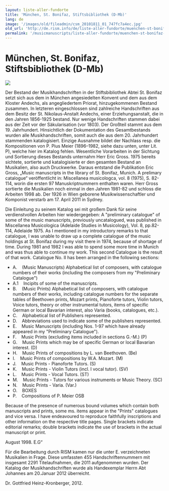 ```yaml
---
layout: liste-aller-fundorte
title: 'München, St. Bonifaz, Stiftsbibliothek (D-Mb)'
lang: de
image: '/images/old/fileadmin/csm_20101811_01_747fc7a4ec.jpg'
old_url: 'http://de.rism.info/de/liste-aller-fundorte/muenchen-st-bonifaz-stiftsbibliothek-d-mb.html'
permalink: '/musicmanuscripts/liste-aller-fundorte/muenchen-st-bonifaz-stiftsbibliothek-d-mb.html'
---
```



# München, St. Bonifaz, Stiftsbibliothek (D-Mb)


 ![](/fileadmin/_processed_/csm_Bonifaz_Kataloguebergabe_63777cdf3f.jpg)

Der Bestand der Musikhandschriften in der Stiftsbibliothek Abtei St. Bonifaz setzt sich aus dem in München angesiedelten Konvent und dem aus dem Kloster Andechs, als angegliedertem Priorat, hinzugekommenen Bestand zusammen. In letzteren eingeschlossen sind zahlreiche Handschriften aus dem Besitz der St. Nikolaus-Anstalt Andechs, einer Erziehungsanstalt, die in den Jahren 1856-1925 bestand.
Nur wenige Handschriften stammen dabei aus der Zeit vor der Säkularisation (vor 1803). Der Großteil stammt aus dem 19. Jahrhundert. Hinsichtlich der Dokumentation des Gesamtbestands wurden alle Musikhandschriften, somit auch die aus dem 20. Jahrhundert stammenden katalogisiert. Einzige Ausnahme bildet der Nachlass resp. die Kompositionen von P. Pius Meier (1896–1982, siehe dazu unten, unter Lit. P), welche hier im Katalog fehlen.
Wesentliche Vorarbeiten in der Sichtung und Sortierung dieses Bestands unternahm Herr Eric Gross. 1975 bereits sichtete, sortierte und katalogisierte er den gesamten Bestand an Musikalien, also auch Druckwerke. Daraus entstand die Publikation Eric Gross, „Music manuscripts in the library of St. Bonifaz, Munich. A prelimary catalogue“ veröffentlicht in: Miscellanea musicologca, vol. 8 (1975), S. 82-114, worin die ersten 97 Manuskriptnummern enthalten waren. Herr Gross sortierte die Musikalien noch einmal in den Jahren 1981-82 und schloss die Arbeiten 1998 ab. Der 1926 in Wien geborene Musikwissenschaftler und Komponist verstarb am 17. April 2011 in Sydney.

Die Einleitung zu seinem Katalog sei mit großem Dank für seine verdienstvollen Arbeiten hier wiedergegeben:
A "preliminary catalogue" of some of the music manuscripts, previously uncatalogued, was published in Miscellanea Musicologica (Adelaide Studies in Musicology), Vol. 8, pp.82-114, Adelaide 1975. As I mentioned in my introductory remarks to that catalogue, I was unable to draw up a complete catalogue of the music holdings at St. Bonifaz during my visit there in 1974, because of shortage of time. During 1981 and 1982 I was able to spend some more time in Munich and was thus able to continue my work. This second Catalogue is the result of that work. Catalogue No. II has been arranged in the following sections:

- A.&nbsp;&nbsp;&nbsp; (Music Manuscripts) Alphabetical list of composers, with catalogue numbers of their works (including the composers from my "Preliminary Catalogue")
- A.1&nbsp;&nbsp;&nbsp; Incipits of some of the manuscripts.
- B.&nbsp;&nbsp;&nbsp; (Music Prints) Alphabetical list of composers, with catalogue numbers of their works, including catalogue numbers for the separate tables of Beethoven prints, Mozart prints, Pianoforte tutors, Violin tutors, Voice tutors, theory or other instrumental tutors, items of specific German or local Bavarian interest, also Varia (books, catalogues, etc.).
- C.&nbsp;&nbsp;&nbsp; Alphabetical list of Publishers represented.
- D.&nbsp;&nbsp;&nbsp; Abbreviations used to indicate some of the publishers represented.
- E.&nbsp;&nbsp;&nbsp; Music Manuscripts (including Nos. 1-97 which have already appeared in my "Preliminary Catalogue").
- F.&nbsp;&nbsp;&nbsp; Music Prints (excluding items included in sections G.-M.) (P)
- G.&nbsp;&nbsp;&nbsp; Music Prints which may be of specific German or local Bavarian interest. (D)
- H.&nbsp;&nbsp;&nbsp; Music Prints of compositions by L. van Beethoven. (Be)
- I.&nbsp;&nbsp;&nbsp; Music Prints of compositions by W.A. Mozart. (M)
- J.&nbsp;&nbsp;&nbsp; Music Prints - Pianoforte Tutors. (S)
- K.&nbsp;&nbsp;&nbsp; Music Prints - Violin Tutors (incl. l vocal tutor). (SV)
- L.&nbsp;&nbsp;&nbsp; Music Prints - Vocal Tutors. (ST)
- M.&nbsp;&nbsp;&nbsp; Music Prints - Tutors for various instruments or Music Theory. (SC)
- N.&nbsp;&nbsp;&nbsp; Music Prints - Varia. (Var.)
- O.&nbsp;&nbsp;&nbsp; BOXES
- P.&nbsp;&nbsp;&nbsp; Compositions of P. Meier OSB

Because of the presence of numerous bound volumes which contain both manuscripts and prints, some ms. items appear in the "Prints" catalogues and vice versa. I have endeavoured to reproduce faithfully inscriptions and other information on the respective title pages. Single brackets indicate editorial remarks; double brackets indicate the use of brackets in the actual manuscript or print.

August 1998. E.G“

Für die Bearbeitung durch RISM kamen nur die unter E. verzeichneten Musikalien in Frage. Diese umfassten 455 Handschriftennummern mit insgesamt&nbsp;2291 Titelaufnahmen, die 2011 aufgenommen wurden. Der Katalog der Musikhandschriften wurde als Handexemplar Herrn Abt Johannes am 20.Januar 2012 überreicht.

Dr. Gottfried Heinz-Kronberger, 2012.

